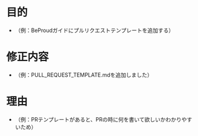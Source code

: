 # 目的

- （例：BeProudガイドにプルリクエストテンプレートを追加する）

# 修正内容

- （例：PULL_REQUEST_TEMPLATE.mdを追加しました）

# 理由

- （例：PRテンプレートがあると、PRの時に何を書いて欲しいかわかりやすいため）

